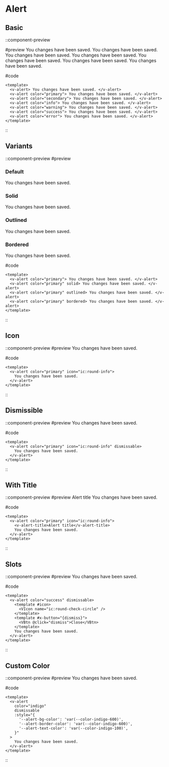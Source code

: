 # Alert

## Basic

::component-preview

#preview
<v-alert>
You changes have been saved.
</v-alert>
<v-alert color="primary">
You changes have been saved.
</v-alert>
<v-alert color="secondary">
You changes have been saved.
</v-alert>
<v-alert color="info">
You changes have been saved.
</v-alert>
<v-alert color="warning">
You changes have been saved.
</v-alert>
<v-alert color="success">
You changes have been saved.
</v-alert>
<v-alert color="error">
You changes have been saved.
</v-alert>

#code

```vue
<template>
  <v-alert> You changes have been saved. </v-alert>
  <v-alert color="primary"> You changes have been saved. </v-alert>
  <v-alert color="secondary"> You changes have been saved. </v-alert>
  <v-alert color="info"> You changes have been saved. </v-alert>
  <v-alert color="warning"> You changes have been saved. </v-alert>
  <v-alert color="success"> You changes have been saved. </v-alert>
  <v-alert color="error"> You changes have been saved. </v-alert>
</template>
```

::

## Variants

::component-preview
#preview

<h3 class="font-medium text-sm mb-1">Default</h3>
<v-alert color="primary"> You changes have been saved. </v-alert>
<h3 class="font-medium text-sm mb-1 mt-4">Solid</h3>
<v-alert color="primary" solid> You changes have been saved. </v-alert>
<h3 class="font-medium text-sm mb-1 mt-4">Outlined</h3>
<v-alert color="primary" outlined> You changes have been saved. </v-alert>
<h3 class="font-medium text-sm mb-1 mt-4">Bordered</h3>
<v-alert color="primary" bordered> You changes have been saved. </v-alert>

#code

```vue
<template>
  <v-alert color="primary"> You changes have been saved. </v-alert>
  <v-alert color="primary" solid> You changes have been saved. </v-alert>
  <v-alert color="primary" outlined> You changes have been saved. </v-alert>
  <v-alert color="primary" bordered> You changes have been saved. </v-alert>
</template>
```

::

## Icon

::component-preview
#preview
<v-alert color="primary" icon="ic:round-info">
You changes have been saved.
</v-alert>

#code

```vue
<template>
  <v-alert color="primary" icon="ic:round-info">
    You changes have been saved.
  </v-alert>
</template>
```

::

## Dismissible

::component-preview
#preview
<v-alert color="primary" icon="ic:round-info" dismissable>
You changes have been saved.
</v-alert>

#code

```vue
<template>
  <v-alert color="primary" icon="ic:round-info" dismissable>
    You changes have been saved.
  </v-alert>
</template>
```

::

## With Title

::component-preview
#preview
<v-alert color="primary" icon="ic:round-info">
  <v-alert-title>Alert title</v-alert-title>
  You changes have been saved.
</v-alert>

#code

```vue
<template>
  <v-alert color="primary" icon="ic:round-info">
    <v-alert-title>Alert title</v-alert-title>
    You changes have been saved.
  </v-alert>
</template>
```

::

## Slots

::component-preview
#preview
<v-alert color="success" dismissable>
  <template v-slot:icon>
    <v-icon name="ic:round-check-circle" />
  </template>
  <template v-slot:x-button="{dismiss}">
    <v-btn @click="dismiss">Close</v-btn>
  </template>
  You changes have been saved.
</v-alert>

#code

```vue
<template>
  <v-alert color="success" dismissable>
    <template #icon>
      <VIcon name="ic:round-check-circle" />
    </template>
    <template #x-button="{dismiss}">
      <VBtn @click="dismiss">Close</VBtn>
    </template>
    You changes have been saved.
  </v-alert>
</template>
```

::

## Custom Color

::component-preview
#preview
<v-alert color="indigo" dismissable>
  You changes have been saved.
</v-alert>

#code

```vue
<template>
  <v-alert
    color="indigo"
    dismissable
    :style="{
      '--alert-bg-color': 'var(--color-indigo-600)',
      '--alert-border-color': 'var(--color-indigo-600)',
      '--alert-text-color': 'var(--color-indigo-100)',
    }"
  >
    You changes have been saved.
  </v-alert>
</template>
```

::
